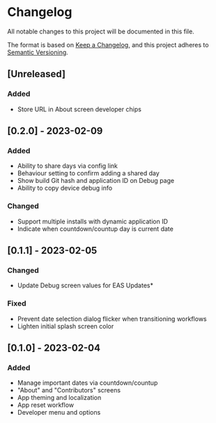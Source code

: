 # Changelog

All notable changes to this project will be documented in this file.

The format is based on [Keep a Changelog](https://keepachangelog.com/en/1.0.0/),
and this project adheres to [Semantic Versioning](https://semver.org/spec/v2.0.0.html).

## [Unreleased]

### Added

- Store URL in About screen developer chips

## [0.2.0] - 2023-02-09

### Added

- Ability to share days via config link
- Behaviour setting to confirm adding a shared day
- Show build Git hash and application ID on Debug page
- Ability to copy device debug info

### Changed

- Support multiple installs with dynamic application ID
- Indicate when countdown/countup day is current date

## [0.1.1] - 2023-02-05

### Changed

- Update Debug screen values for EAS Updates*

### Fixed

- Prevent date selection dialog flicker when transitioning workflows
- Lighten initial splash screen color

## [0.1.0] - 2023-02-04

### Added

- Manage important dates via countdown/countup
- "About" and "Contributors" screens
- App theming and localization
- App reset workflow
- Developer menu and options
